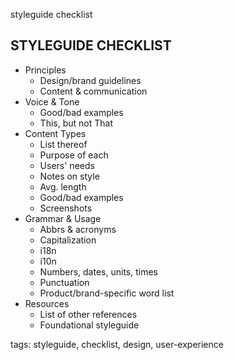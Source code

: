 styleguide checklist

## STYLEGUIDE CHECKLIST

* Principles
  * Design/brand guidelines
  * Content & communication
* Voice & Tone
  * Good/bad examples
  * This, but not That
* Content Types
  * List thereof
  * Purpose of each
  * Users' needs
  * Notes on style
  * Avg. length
  * Good/bad examples
  * Screenshots
* Grammar & Usage
  * Abbrs & acronyms
  * Capitalization
  * i18n
  * i10n
  * Numbers, dates, units, times
  * Punctuation
  * Product/brand-specific word list
* Resources
  * List of other references
  * Foundational styleguide

tags: styleguide, checklist, design, user-experience

